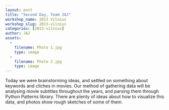 ```yaml
---
layout: post
title: "Second Day, Team JAJ"
workshop_name: 2013 Vilnius
workshop_slug: 2013-vilnius
categories: [2013-vilnius]
author: JAJ 
assets:
  -
    filename: Photo 1.jpg
    type: image
  -
    filename: Photo 2.jpg
    type: image
---
```

Today we were brainstorming ideas, and settled on something about keywords and cliches in movies. Our method of gathering data will be analysing movie subtitles throughout the years, and parsing them through Python Patterns library. There are plenty of ideas about how to&nbsp;visualize&nbsp;this data, and photos show rough sketches of some of them.
